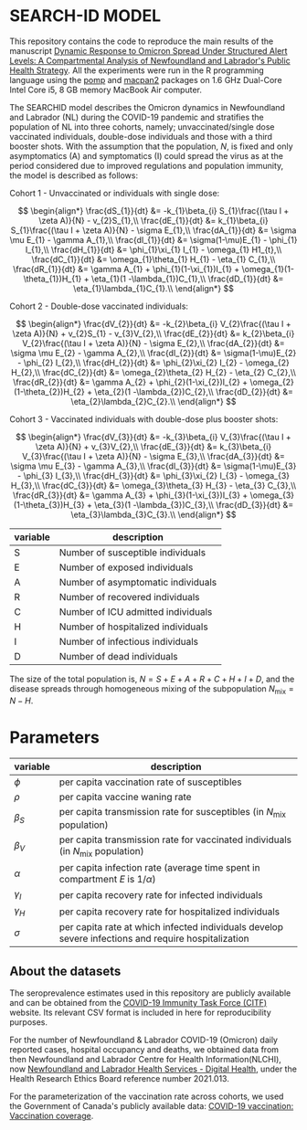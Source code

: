 # SEARCH-ID MODEL

This repository contains the code to reproduce the main results of the manuscript [Dynamic Response to Omicron Spread Under Structured Alert Levels: A Compartmental Analysis of Newfoundland and Labrador's Public Health Strategy](https://). All the experiments were run in the R programming language using the [pomp](https://kingaa.github.io/pomp/install.html) and [macpan2](https://github.com/canmod/macpan2) packages on 1.6 GHz Dual-Core Intel Core i5, 8 GB memory MacBook Air computer.

The SEARCHID model describes the Omicron dynamics in Newfoundland and Labrador (NL) during the COVID-19 pandemic and stratifies the population of NL into three cohorts, namely; unvaccinated/single dose vaccinated individuals, double-dose individuals and those with a third booster shots. With the assumption that the population, $N$, is fixed and only asymptomatics (A) and symptomatics (I) could spread the virus as at the period considered due to improved regulations and population immunity, the model is described as follows:

Cohort 1 - Unvaccinated or individuals with single dose:

$$
\begin{align*}
    \frac{dS_{1}}{dt} &= -k_{1}\beta_{i} S_{1}\frac{(\tau I + \zeta A)}{N} - v_{2}S_{1},\\
    \frac{dE_{1}}{dt} &= k_{1}\beta_{i} S_{1}\frac{(\tau I + \zeta A)}{N} - \sigma E_{1},\\
    \frac{dA_{1}}{dt} &= \sigma \mu E_{1} - \gamma A_{1},\\
    \frac{dI_{1}}{dt} &= \sigma(1-\mu)E_{1} - \phi_{1} I_{1},\\
    \frac{dH_{1}}{dt} &= \phi_{1}\xi_{1} I_{1} - \omega_{1} H1_{t},\\
    \frac{dC_{1}}{dt} &= \omega_{1}\theta_{1} H_{1} - \eta_{1} C_{1},\\
    \frac{dR_{1}}{dt} &= \gamma A_{1} + \phi_{1}(1-\xi_{1})I_{1} + \omega_{1}(1-\theta_{1})H_{1} + \eta_{1}(1 -\lambda_{1})C_{1},\\
    \frac{dD_{1}}{dt} &= \eta_{1}\lambda_{1}C_{1}.\\
\end{align*}
$$

Cohort 2 - Double-dose vaccinated individuals:

$$
\begin{align*}
    \frac{dV_{2}}{dt} &= -k_{2}\beta_{i} V_{2}\frac{(\tau I + \zeta A)}{N} + v_{2}S_{1} - v_{3}V_{2},\\
    \frac{dE_{2}}{dt} &= k_{2}\beta_{i} V_{2}\frac{(\tau I + \zeta A)}{N} - \sigma E_{2},\\
    \frac{dA_{2}}{dt} &= \sigma \mu E_{2} - \gamma A_{2},\\
    \frac{dI_{2}}{dt} &= \sigma(1-\mu)E_{2} - \phi_{2} I_{2},\\
    \frac{dH_{2}}{dt} &= \phi_{2}\xi_{2} I_{2} - \omega_{2} H_{2},\\
    \frac{dC_{2}}{dt} &= \omega_{2}\theta_{2} H_{2} - \eta_{2} C_{2},\\
    \frac{dR_{2}}{dt} &= \gamma A_{2} + \phi_{2}(1-\xi_{2})I_{2} + \omega_{2}(1-\theta_{2})H_{2} + \eta_{2}(1 -\lambda_{2})C_{2},\\
    \frac{dD_{2}}{dt} &= \eta_{2}\lambda_{2}C_{2}.\\
\end{align*}
 $$

Cohort 3 - Vaccinated individuals with double-dose plus booster shots:

$$
\begin{align*}
    \frac{dV_{3}}{dt} &= -k_{3}\beta_{i} V_{3}\frac{(\tau I + \zeta A)}{N} + v_{3}V_{2},\\
    \frac{dE_{3}}{dt} &= k_{3}\beta_{i} V_{3}\frac{(\tau I + \zeta A)}{N} - \sigma E_{3},\\
    \frac{dA_{3}}{dt} &= \sigma \mu E_{3} - \gamma A_{3},\\
    \frac{dI_{3}}{dt} &= \sigma(1-\mu)E_{3} - \phi_{3} I_{3},\\
    \frac{dH_{3}}{dt} &= \phi_{3}\xi_{2} I_{3} - \omega_{3} H_{3},\\
    \frac{dC_{3}}{dt} &= \omega_{3}\theta_{3} H_{3} - \eta_{3} C_{3},\\
    \frac{dR_{3}}{dt} &= \gamma A_{3} + \phi_{3}(1-\xi_{3})I_{3} + \omega_{3}(1-\theta_{3})H_{3} + \eta_{3}(1 -\lambda_{3})C_{3},\\
    \frac{dD_{3}}{dt} &= \eta_{3}\lambda_{3}C_{3}.\\
    \end{align*}
 $$

| variable | description                        |
| -------- | ---------------------------------- |
| S        | Number of susceptible individuals  |
| E        | Number of exposed individuals      |
| A        | Number of asymptomatic individuals |
| R        | Number of recovered individuals    |
| C        | Number of ICU admitted individuals |
| H        | Number of hospitalized individuals |
| I        | Number of infectious individuals   |
| D        | Number of dead individuals         |

The size of the total population is,  $N = S + E + A  + R + C + H + I + D$, and the disease spreads through homogeneous mixing of the subpopulation $N_{\text{mix}}=N -H$.

# Parameters

| variable   | description                                                                                         |
| ---------- | --------------------------------------------------------------------------------------------------- |
| $\phi$     | per capita vaccination rate of susceptibles                                                         |
| $\rho$     | per capita vaccine waning rate                                                                      |
| $\beta_S$  | per capita transmission rate for susceptibles (in $N_{\text{mix}}$ population)                      |
| $\beta_V$  | per capita transmission rate for vaccinated individuals (in $N_{\text{mix}}$ population)            |
| $\alpha$   | per capita infection rate (average time spent in compartment $E$ is $1/\alpha$)                     |
| $\gamma_I$ | per capita recovery rate for infected  individuals                                                  |
| $\gamma_H$ | per capita recovery rate for hospitalized individuals                                               |
| $\sigma$   | per capita rate at which infected individuals develop severe infections and require hospitalization |



## About the datasets
The seroprevalence estimates used in this repository are publicly available and can be obtained from the [COVID-19 Immunity Task Force (CITF)](https://www.covid19immunitytaskforce.ca/seroprevalence-in-canada/) website. Its relevant CSV format is included in here for reproducibility purposes.

For the number of Newfoundland & Labrador COVID-19 (Omicron) daily reported cases, hospital occupancy and deaths, we obtained data from then Newfoundland and Labrador Centre for Health Information(NLCHI), now [Newfoundland and Labrador Health Services - Digital Health](https://nlhealthservices.ca/), under the Health Research Ethics Board reference number 2021.013.

For the parameterization of the vaccination rate across cohorts, we used the Government of Canada's publicly available data: [COVID-19 vaccination: Vaccination coverage](https://health-infobase.canada.ca/covid-19/vaccination-coverage/).

